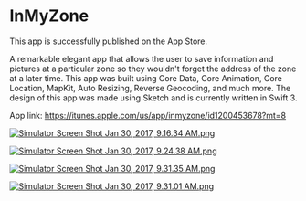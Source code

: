 # InMyZone
This app is successfully published on the App Store.

A remarkable elegant app that allows the user to save information and pictures at a particular zone so they wouldn't forget the address of the zone at a later time. This app was built using Core Data, Core Animation, Core Location, MapKit, Auto Resizing, Reverse Geocoding, and much more. The design of this app was made using Sketch and is currently written in Swift 3.

App link: https://itunes.apple.com/us/app/inmyzone/id1200453678?mt=8

[![Simulator Screen Shot Jan 30, 2017, 9.16.34 AM.png](https://s27.postimg.org/6k6vdwuz7/Simulator_Screen_Shot_Jan_30_2017_9_16_34_AM.png)](https://postimg.org/image/nkprml80f/)

[![Simulator Screen Shot Jan 30, 2017, 9.24.38 AM.png](https://s29.postimg.org/g629tbavb/Simulator_Screen_Shot_Jan_30_2017_9_24_38_AM.png)](https://postimg.org/image/ine10kurn/)

[![Simulator Screen Shot Jan 30, 2017, 9.31.35 AM.png](https://s23.postimg.org/g9eb8s03v/Simulator_Screen_Shot_Jan_30_2017_9_31_35_AM.png)](https://postimg.org/image/so1393rlz/)

[![Simulator Screen Shot Jan 30, 2017, 9.31.01 AM.png](https://s27.postimg.org/j6b6c89r7/Simulator_Screen_Shot_Jan_30_2017_9_31_01_AM.png)](https://postimg.org/image/m0ebpobxb/)
